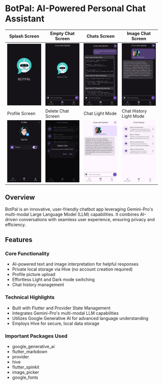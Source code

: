 # BotPal: AI-Powered Personal Chat Assistant


| Splash Screen | Empty Chat Screen | Chats Screen | Image Chat Screen |
| --- | --- | --- | --- |
| <img src="https://github.com/5-abdulsami/flutter_chatbot_app/raw/main/assets/app_screenshots/splash.jpg" width="200"/> | <img src="https://github.com/5-abdulsami/flutter_chatbot_app/raw/main/assets/app_screenshots/empty_chat.jpg" width="200"/> | <img src="https://github.com/5-abdulsami/flutter_chatbot_app/raw/main/assets/app_screenshots/chats.jpg" width="200"/> | <img src="https://github.com/5-abdulsami/flutter_chatbot_app/raw/main/assets/app_screenshots/image_chat.jpg" width="200"/> |
| Profile Screen | Delete Chat Screen | Chat Light Mode | Chat History Light Mode |
| <img src="https://github.com/5-abdulsami/flutter_chatbot_app/raw/main/assets/app_screenshots/profile.jpg" width="200"/> | <img src="https://github.com/5-abdulsami/flutter_chatbot_app/raw/main/assets/app_screenshots/delete_chat.jpg" width="200"/> | <img src="https://github.com/5-abdulsami/flutter_chatbot_app/raw/main/assets/app_screenshots/chat_light.jpg" width="200"/> | <img src="https://github.com/5-abdulsami/flutter_chatbot_app/raw/main/assets/app_screenshots/chat_history_light.jpg" width="200"/> |



## Overview

BotPal is an innovative, user-friendly chatbot app leveraging Gemini-Pro's multi-modal Large Language Model (LLM) capabilities. It combines AI-driven conversations with seamless user experience, ensuring privacy and efficiency.

## Features

### Core Functionality

- AI-powered text and image interpretation for helpful responses
- Private local storage via Hive (no account creation required)
- Profile picture upload
- Effortless Light and Dark mode switching
- Chat history management

### Technical Highlights

- Built with Flutter and Provider State Management
- Integrates Gemini-Pro's multi-modal LLM capabilities
- Utilizes Google Generative AI for advanced language understanding
- Employs Hive for secure, local data storage

### Important Packages Used

- google_generative_ai
- flutter_markdown
- provider
- hive
- flutter_spinkit
- image_picker
- google_fonts
